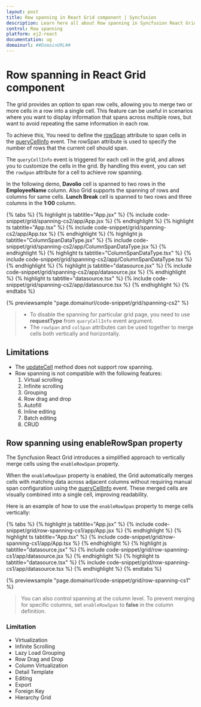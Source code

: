 ```yaml
---
layout: post
title: Row spanning in React Grid component | Syncfusion
description: Learn here all about Row spanning in Syncfusion React Grid component of Syncfusion Essential JS 2 and more.
control: Row spanning 
platform: ej2-react
documentation: ug
domainurl: ##DomainURL##
---
```


# Row spanning in React Grid component

The grid provides an option to span row cells, allowing you to merge two or more cells in a row into a single cell. This feature can be useful in scenarios where you want to display information that spans across multiple rows, but want to avoid repeating the same information in each row.

To achieve this, You need to define the [rowSpan](https://ej2.syncfusion.com/react/documentation/api/grid/queryCellInfoEventArgs/#rowspan) attribute to span cells in the [queryCellInfo](https://ej2.syncfusion.com/react/documentation/api/grid/queryCellInfoEventArgs) event. The rowSpan attribute is used to specify the number of rows that the current cell should span.

The `queryCellInfo` event is triggered for each cell in the grid, and allows you to customize the cells in the grid. By handling this event, you can set the `rowSpan` attribute for a cell to achieve row spanning.

In the following demo, **Davolio** cell is spanned to two rows in the **EmployeeName** column. Also Grid supports the spanning of rows and columns for same cells. **Lunch Break** cell is spanned to two rows and three columns in the **1:00** column.

{% tabs %}
{% highlight js tabtitle="App.jsx" %}
{% include code-snippet/grid/spanning-cs2/app/App.jsx %}
{% endhighlight %}
{% highlight ts tabtitle="App.tsx" %}
{% include code-snippet/grid/spanning-cs2/app/App.tsx %}
{% endhighlight %}
{% highlight js tabtitle="ColumnSpanDataType.jsx" %}
{% include code-snippet/grid/spanning-cs2/app/ColumnSpanDataType.jsx %}
{% endhighlight %}
{% highlight ts tabtitle="ColumnSpanDataType.tsx" %}
{% include code-snippet/grid/spanning-cs2/app/ColumnSpanDataType.tsx %}
{% endhighlight %}
{% highlight js tabtitle="datasource.jsx" %}
{% include code-snippet/grid/spanning-cs2/app/datasource.jsx %}
{% endhighlight %}
{% highlight ts tabtitle="datasource.tsx" %}
{% include code-snippet/grid/spanning-cs2/app/datasource.tsx %}
{% endhighlight %}
{% endtabs %}

 {% previewsample "page.domainurl/code-snippet/grid/spanning-cs2" %}

>* To disable the spanning for particular grid page, you need to use **requestType** from `queryCellInfo` event argument.
>* The `rowSpan` and `colSpan` attributes can be used together to merge cells both vertically and horizontally.

## Limitations

* The [updateCell](https://ej2.syncfusion.com/react/documentation/api/grid/#updatecell) method does not support row spanning.
* Row spanning is not compatible with the following features:
    1. Virtual scrolling
    2. Infinite scrolling
    3. Grouping
    4. Row drag and drop
    5. Autofill
    6. Inline editing
    7. Batch editing
    8. CRUD

## Row spanning using enableRowSpan property    

The Syncfusion React Grid introduces a simplified approach to vertically merge cells using the `enableRowSpan` property. 

When the `enableRowSpan` property is enabled, the Grid automatically merges cells with matching data across adjacent columns without requiring manual span configuration using the [queryCellInfo](https://ej2.syncfusion.com/react/documentation/api/grid/queryCellInfoEventArgs) event. These merged cells are visually combined into a single cell, improving readability.

Here is an example of how to use the `enableRowSpan` property to merge cells vertically:    

{% tabs %}
{% highlight js tabtitle="App.jsx" %}
{% include code-snippet/grid/row-spanning-cs1/app/App.jsx %}
{% endhighlight %}
{% highlight ts tabtitle="App.tsx" %}
{% include code-snippet/grid/row-spanning-cs1/app/App.tsx %}
{% endhighlight %}
{% highlight js tabtitle="datasource.jsx" %}
{% include code-snippet/grid/row-spanning-cs1/app/datasource.jsx %}
{% endhighlight %}
{% highlight ts tabtitle="datasource.tsx" %}
{% include code-snippet/grid/row-spanning-cs1/app/datasource.tsx %}
{% endhighlight %}
{% endtabs %}

 {% previewsample "page.domainurl/code-snippet/grid/row-spanning-cs1" %}

> You can also control spanning at the column level. To prevent merging for specific columns, set `enableRowSpan` to **false** in the column definition.

### Limitation

* Virtualization
* Infinite Scrolling
* Lazy Load Grouping
* Row Drag and Drop
* Column Virtualization
* Detail Template
* Editing
* Export
* Foreign Key
* Hierarchy Grid